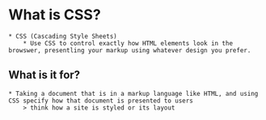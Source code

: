 # What is CSS?
    * CSS (Cascading Style Sheets)
        * Use CSS to control exactly how HTML elements look in the browswer, presentling your markup using whatever design you prefer.

## What is it for?
    * Taking a document that is in a markup language like HTML, and using CSS specify how that document is presented to users
        > think how a site is styled or its layout
    